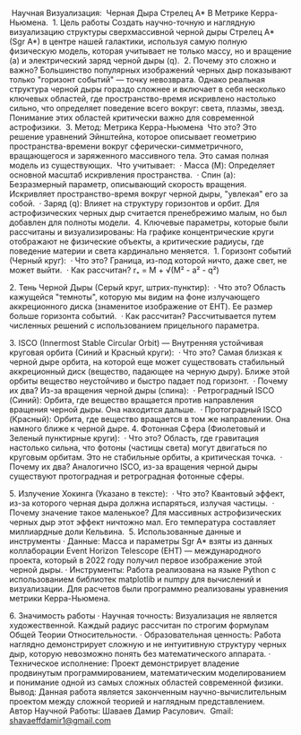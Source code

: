 ‎
Научная Визуализация:
‎      Черная Дыра Стрелец A*
‎В Метрике
‎Керра-Ньюмена.
‎
‎1. Цель работы
‎Создать научно-точную и наглядную визуализацию структуры сверхмассивной черной дыры Стрелец A* (Sgr A*) в центре нашей галактики, используя самую полную физическую модель, которая учитывает не только массу, но и вращение (a) и электрический заряд черной дыры (q).
‎
‎2. Почему это сложно и важно?
‎Большинство популярных изображений черных дыр показывают только "горизонт событий" — точку невозврата. Однако реальная структура черной дыры гораздо сложнее и включает в себя несколько ключевых областей, где пространство-время искривлено настолько сильно, что определяет поведение всего вокруг: света, плазмы, звезд. Понимание этих областей критически важно для современной астрофизики.
‎
‎3. Метод: Метрика Керра-Ньюмена
‎ Что это? Это решение уравнений Эйнштейна, которое описывает геометрию пространства-времени вокруг сферически-симметричного, вращающегося и заряженного массивного тела. Это самая полная модель из существующих.
‎ Что учитывает:
‎  · Масса (M): Определяет основной масштаб искривления пространства.
‎  · Спин (a): Безразмерный параметр, описывающий скорость вращения. Искривляет пространство-время вокруг черной дыры, "увлекая" его за собой.
‎  · Заряд (q): Влияет на структуру горизонтов и орбит. Для астрофизических черных дыр считается пренебрежимо малым, но был добавлен для полноты модели.
‎
‎4. Ключевые параметры, которые были рассчитаны и визуализированы:
‎На графике концентрические круги отображают не физические объекты, а критические радиусы, где поведение материи и света кардинально меняется.
‎
‎1. Горизонт событий (Черный круг):
‎   · Что это? Граница, из-под которой ничто, даже свет, не может выйти.
‎   · Как рассчитан? r₊ = M + √(M² - a² - q²)

‎2. Тень Черной Дыры (Серый круг, штрих-пунктир):
‎   · Что это? Область кажущейся "темноты", которую мы видим на фоне излучающего аккреционного диска (знаменитое изображение от EHT). Ее размер больше горизонта событий.
‎   · Как рассчитан? Рассчитывается путем численных решений с использованием прицельного параметра.

‎3. ISCO (Innermost Stable Circular Orbit) — Внутренняя устойчивая круговая орбита (Синий и Красный круги):
‎   · Что это? Самая близкая к черной дыре орбита, на которой еще может существовать стабильный аккреционный диск (вещество, падающее на черную дыру). Ближе этой орбиты вещество неустойчиво и быстро падает под горизонт.
‎   · Почему их два? Из-за вращения черной дыры (спина):
‎     · Ретроградный ISCO (Синий): Орбита, где вещество вращается против направления вращения черной дыры. Она находится дальше.
‎     · Протоградный ISCO (Красный): Орбита, где вещество вращается в том же направлении. Она намного ближе к черной дыре.
‎4. Фотонная Сфера (Фиолетовый и Зеленый пунктирные круги):
‎   · Что это? Область, где гравитация настолько сильна, что фотоны (частицы света) могут двигаться по круговым орбитам. Это не стабильные орбиты, а критическая точка.
‎   · Почему их два? Аналогично ISCO, из-за вращения черной дыры существуют протоградная и ретроградная фотонные сферы.

‎5. Излучение Хокинга (Указано в тексте):
‎   · Что это? Квантовый эффект, из-за которого черная дыра должна испаряться, излучая частицы.
‎   · Почему значение такое маленькое? Для массивных астрофизических черных дыр этот эффект ничтожно мал. Его температура составляет миллиардные доли Кельвина.
‎
‎5. Использованные данные и инструменты
‎· Данные: Масса и параметры Sgr A* взяты из данных коллаборации Event Horizon Telescope (EHT) — международного проекта, который в 2022 году получил первое изображение этой черной дыры.
‎· Инструменты: Работа реализована на языке Python с использованием библиотек matplotlib и numpy для вычислений и визуализации. Для расчетов были программно реализованы уравнения метрики Керра-Ньюмена.‎

‎6. Значимость работы
‎· Научная точность: Визуализация не является художественной. Каждый радиус рассчитан по строгим формулам Общей Теории Относительности.
‎· Образовательная ценность: Работа наглядно демонстрирует сложную и не интуитивную структуру черных дыр, которую невозможно понять без математического аппарата.
‎· Техническое исполнение: Проект демонстрирует владение продвинутым программированием, математическим моделированием и понимание одной из самых сложных областей современной физики.
‎
‎Вывод: 
‎Данная работа является законченным научно-вычислительным проектом между сложной теорией и наглядным представлением.
‎
‎
‎Автор Научной Работы:  Шаваев Дамир Расулович.
‎
‎Gmail:
‎shavaeffdamir1@gmail.com
